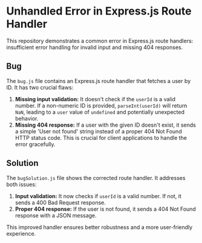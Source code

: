 # Unhandled Error in Express.js Route Handler

This repository demonstrates a common error in Express.js route handlers: insufficient error handling for invalid input and missing 404 responses.

## Bug

The `bug.js` file contains an Express.js route handler that fetches a user by ID.  It has two crucial flaws:

1. **Missing input validation:** It doesn't check if the `userId` is a valid number.  If a non-numeric ID is provided, `parseInt(userId)` will return `NaN`, leading to a `user` value of `undefined` and potentially unexpected behavior.
2. **Missing 404 response:** If a user with the given ID doesn't exist, it sends a simple 'User not found' string instead of a proper 404 Not Found HTTP status code.  This is crucial for client applications to handle the error gracefully.

## Solution

The `bugSolution.js` file shows the corrected route handler. It addresses both issues:

1. **Input validation:** It now checks if `userId` is a valid number. If not, it sends a 400 Bad Request response.
2. **Proper 404 response:** If the user is not found, it sends a 404 Not Found response with a JSON message.

This improved handler ensures better robustness and a more user-friendly experience.